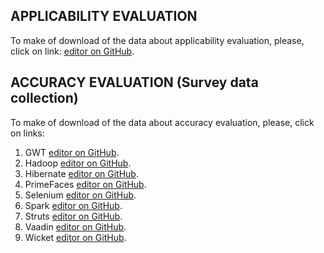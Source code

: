 ## APPLICABILITY EVALUATION
To make of download of the data about applicability evaluation, please, click on link: [editor on GitHub](https://github.com/johnatan-si/icgse-2019/blob/master/Survey-Git.zip?raw=true).

## ACCURACY EVALUATION (Survey data collection)
To make of download of the data about accuracy evaluation, please, click on links: 
1. GWT  [editor on GitHub](https://github.com/johnatan-si/icgse-2019/blob/master/Survey-Git.zip?raw=true).
2. Hadoop [editor on GitHub](https://github.com/johnatan-si/icgse-2019/blob/master/Survey-Git.zip?raw=true).
3. Hibernate [editor on GitHub](https://github.com/johnatan-si/icgse-2019/blob/master/Survey-Git.zip?raw=true).
4. PrimeFaces [editor on GitHub](https://github.com/johnatan-si/icgse-2019/blob/master/Survey-Git.zip?raw=true).
5. Selenium [editor on GitHub](https://github.com/johnatan-si/icgse-2019/blob/master/Survey-Git.zip?raw=true).
6. Spark [editor on GitHub](https://github.com/johnatan-si/icgse-2019/blob/master/Survey-Git.zip?raw=true).
7. Struts [editor on GitHub](https://github.com/johnatan-si/icgse-2019/blob/master/Survey-Git.zip?raw=true).
8. Vaadin [editor on GitHub](https://github.com/johnatan-si/icgse-2019/blob/master/Survey-Git.zip?raw=true).
9. Wicket [editor on GitHub](https://github.com/johnatan-si/icgse-2019/blob/master/Survey-Git.zip?raw=true).


